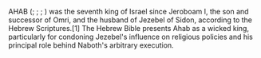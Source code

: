 AHAB (; ; ; ) was the seventh king of Israel since Jeroboam I, the son and successor of Omri, and the husband of Jezebel of Sidon, according to the Hebrew Scriptures.[1] The Hebrew Bible presents Ahab as a wicked king, particularly for condoning Jezebel's influence on religious policies and his principal role behind Naboth's arbitrary execution.
